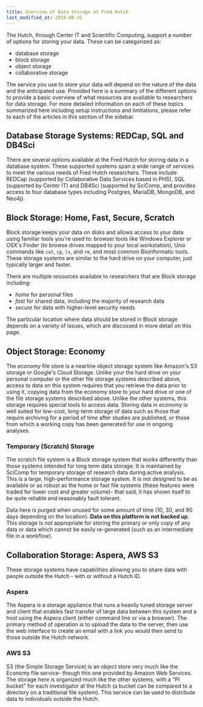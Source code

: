 ```yaml
---
title: Overview of Data Storage at Fred Hutch
last_modified_at: 2018-08-31
---
```


The Hutch, through Center IT and Scientific Computing, support a number of options for storing your data.  These can be categorized as:

 - database storage
 - block storage
 - object storage
 - collaborative storage

The service you use to store your data will depend on the nature of the data and the anticipated use.  Provided here is a summary of the different options to provide a basic overview of what resources are available to researchers for data storage. For more detailed information on each of these topics summarized here including setup instructions and limitations, please refer to each of the articles in this section of the sidebar.  

## Database Storage Systems: REDCap, SQL and DB4Sci
There are several options available at the Fred Hutch for storing data in a database system.  These supported systems span a wide range of services to meet the various needs of Fred Hutch researchers.  These include REDCap (supported by Collaborative Data Services based in PHS), SQL (supported by Center IT) and DB4Sci (supported by SciComp, and provides access to four database types including Postgres, MariaDB, MongoDB, and Neo4j).  

## Block Storage: Home, Fast, Secure, Scratch

Block storage keeps your data on disks and allows access to your data using familiar tools you're used to: browser tools like Windows Explorer or OSX's Finder (to browse drives mapped to your local workstation), Unix commands like `cat`, `cp`, `ls`, and `rm`, and most common Bioinformatic tools.  These storage systems are similar to the hard drive on your computer, just typically larger and faster.

There are multiple resources available to researchers that are Block storage including:
- _home_ for personal files
- _fast_ for shared data, including the majority of research data
- _secure_ for data with higher-level security needs


The particular location where data should be stored in Block storage depends on a variety of issues, which are discussed in more detail on this page.  



## Object Storage: Economy

The _economy_ file store is a nearline object storage system like Amazon's S3 storage or Google's Cloud Storage.  Unlike your the hard drive on your personal computer or the other file storage systems described above, access to data on this system requires that you retrieve the data prior to using it, copying data from the economy store to your hard drive or one of the file storage systems described above.  Unlike the other systems, this storage requires special tools to access data. Storing data in _economy_ is well suited for low-cost, long-term storage of data such as those that require archiving for a period of time after studies are published, or those from which a working copy has been generated for use in ongoing analyses.  


### Temporary (Scratch) Storage

The scratch file system is a Block storage system that works differently than those systems intended for long term data storage.  It is maintained by SciComp for temporary storage of research data during active analysis.  This is a large, high-performance storage system.  It is not designed to be as available or as robust as the home or fast file systems (these features were traded for lower cost and greater volume)- that said, it has shown itself to be quite reliable and reasonably fault tolerant.

Data here is purged when unused for some amount of time (10, 30, and 90 days depending on the location).  **Data on this platform is not backed up.**  This storage is _not_ appropriate for storing the primary or only copy of any data or data which cannot be easily re-generated (such as an intermediate file in a workflow).

## Collaboration Storage: Aspera, AWS S3

These storage systems have capabilities allowing you to share data with people outside the Hutch - with or without a Hutch ID.

### Aspera

The Aspera is a storage appliance that runs a heavily tuned storage server and client that enables fast transfer of large data between this system and a host using the Aspera client (either command line or via a browser).  The primary method of operation is to upload the data to the server, then use the web interface to create an email with a link you would then send to those outside the Hutch network.

### AWS S3
S3 (the Simple Storage Service) is an object store very much like the Economy file service- though this one provided by Amazon Web Services.  The storage here is organized much like the other systems, with a "PI bucket" for each investigator at the Hutch (a bucket can be compared to a directory on a traditional file system).  This service can be used to distribute data to individuals outside the Hutch.  
